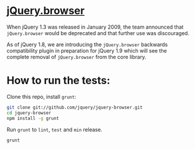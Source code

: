 [jQuery.browser](http://jquery.com/jquery.browser)
==================================================

When jQuery 1.3 was released in January 2009, the team announced that `jQuery.browser` would be deprecated and that further use was discouraged.

As of jQuery 1.8, we are introducing the `jQuery.browser` backwards compatibility plugin in preparation for jQuery 1.9 which will see the complete removal of `jQuery.browser` from the core library.


How to run the tests:
====================================================
Clone this repo, install `grunt`:

```sh
git clone git://github.com/jquery/jquery-browser.git
cd jquery-browser
npm install -g grunt
```

Run `grunt` to `lint`, `test` and `min` release.

```sh
grunt
```



